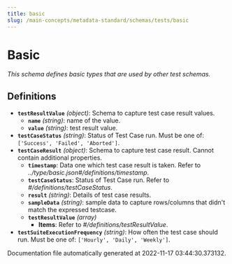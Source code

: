 ```yaml
---
title: basic
slug: /main-concepts/metadata-standard/schemas/tests/basic
---
```


# Basic

*This schema defines basic types that are used by other test schemas.*

## Definitions

- **`testResultValue`** *(object)*: Schema to capture test case result values.
  - **`name`** *(string)*: name of the value.
  - **`value`** *(string)*: test result value.
- **`testCaseStatus`** *(string)*: Status of Test Case run. Must be one of: `['Success', 'Failed', 'Aborted']`.
- **`testCaseResult`** *(object)*: Schema to capture test case result. Cannot contain additional properties.
  - **`timestamp`**: Data one which test case result is taken. Refer to *../type/basic.json#/definitions/timestamp*.
  - **`testCaseStatus`**: Status of Test Case run. Refer to *#/definitions/testCaseStatus*.
  - **`result`** *(string)*: Details of test case results.
  - **`sampleData`** *(string)*: sample data to capture rows/columns that didn't match the expressed testcase.
  - **`testResultValue`** *(array)*
    - **Items**: Refer to *#/definitions/testResultValue*.
- **`testSuiteExecutionFrequency`** *(string)*: How often the test case should run. Must be one of: `['Hourly', 'Daily', 'Weekly']`.


Documentation file automatically generated at 2022-11-17 03:44:30.373132.
